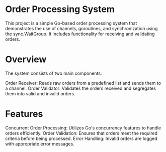# Order Processing System
This project is a simple Go-based order processing system that demonstrates the use of channels, goroutines, and synchronization using the sync.WaitGroup. It includes functionality for receiving and validating orders.

# Overview
The system consists of two main components:

Order Receiver: Reads raw orders from a predefined list and sends them to a channel.
Order Validator: Validates the orders received and segregates them into valid and invalid orders.

# Features
Concurrent Order Processing: Utilizes Go's concurrency features to handle orders efficiently.
Order Validation: Ensures that orders meet the required criteria before being processed.
Error Handling: Invalid orders are logged with appropriate error messages.

